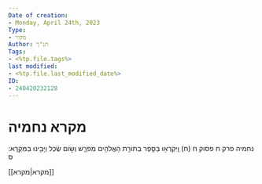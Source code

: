 ```yaml
---
Date of creation:
- Monday, April 24th, 2023
Type:
- מקור
Author: תנ"ך
Tags:
- <%tp.file.tags%>
last modified:
- <%tp.file.last_modified_date%>
ID:
- 240420232128
---
```

# מקרא נחמיה
נחמיה פרק ח פסוק ח
(ח) וַֽיִּקְרְא֥וּ בַסֵּ֛פֶר בְּתוֹרַ֥ת הָאֱלֹהִ֖ים מְפֹרָ֑שׁ וְשׂ֣וֹם שֶׂ֔כֶל וַיָּבִ֖ינוּ בַּמִּקְרָֽא: ס 

[[מקרא|מקרא]]
